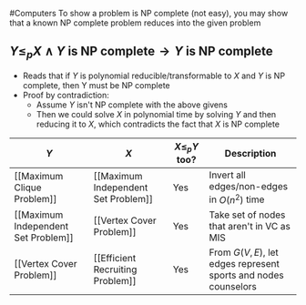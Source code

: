 #Computers 
To show a problem is NP complete (not easy), you may show that a known NP complete problem reduces into the given problem
## $\displaystyle Y\leq _p X\land Y\text{ is NP complete}\rightarrow Y\text{ is NP complete}$
* Reads that if $\displaystyle Y$ is polynomial reducible/transformable to $\displaystyle X$ and $\displaystyle Y$ is NP complete, then Y must be NP complete
* Proof by contradiction:
	* Assume $\displaystyle Y$ isn't NP complete with the above givens
	* Then we could solve $\displaystyle X$ in polynomial time by solving $\displaystyle Y$ and then reducing it to $\displaystyle X$, which contradicts the fact that $\displaystyle X$ is NP complete

| $\displaystyle Y$                   | $\displaystyle X$                   | $\displaystyle X\leq_{p}Y$ too? | Description                                                                  |
| ----------------------------------- | ----------------------------------- | ------------------------------- | ---------------------------------------------------------------------------- |
| [[Maximum Clique Problem]]          | [[Maximum Independent Set Problem]] | Yes                             | Invert all edges/non-edges in $\displaystyle O(n^{2})$ time                  |
| [[Maximum Independent Set Problem]] | [[Vertex Cover Problem]]            | Yes                             | Take set of nodes that aren't in VC as MIS                                   |
| [[Vertex Cover Problem]]            | [[Efficient Recruiting Problem]]    | Yes                             | From $\displaystyle G(V,E)$, let edges represent sports and nodes counselors |
